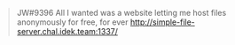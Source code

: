 > JW#9396
> All I wanted was a website letting me host files anonymously for free, for ever
> http://simple-file-server.chal.idek.team:1337/
